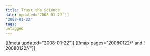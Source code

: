 ```yaml
---
title: Trust the Science
date: updated="2008-01-22"]]
"2008-01-22"
tags:
untagged
---
```

[[!meta updated="2008-01-22"]]
[[!map pages="20080122/* and ! 20080122/*/*"]]
